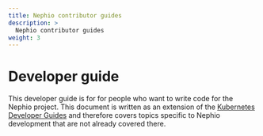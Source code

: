```yaml
---
title: Nephio contributor guides
description: >
  Nephio contributor guides
weight: 3
---
```


# Developer guide

This developer guide is for for people who want to write code for the Nephio project. This document is written as an extension of the [Kubernetes Developer Guides](https://github.com/kubernetes/community/tree/master/contributors/devel#the-process-of-developing-and-contributing-code-to-the-kubernetes-project)
and therefore covers topics specific to Nephio development that are not already covered there.
